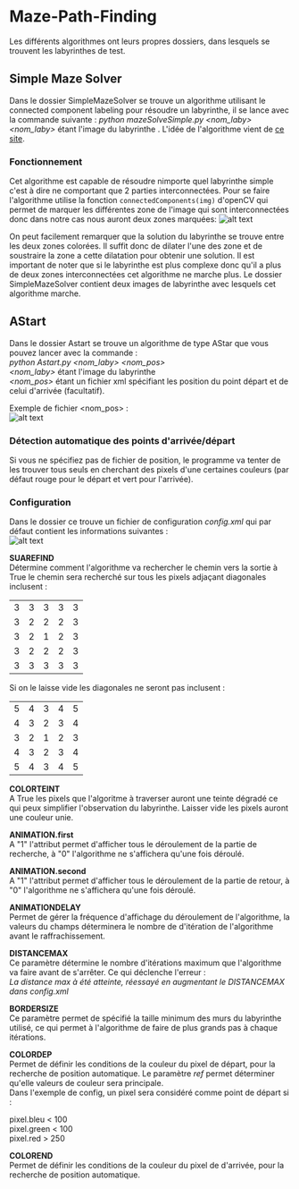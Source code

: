 # Maze-Path-Finding

Les différents algorithmes ont leurs propres dossiers, dans lesquels se trouvent les labyrinthes de test.

## Simple Maze Solver
Dans le dossier SimpleMazeSolver se trouve un algorithme utilisant le connected component labeling pour résoudre un labyrinthe, il se lance avec la commande suivante :
*python mazeSolveSimple.py <nom_laby>*  
*<nom_laby>* étant l'image du labyrinthe .
L'idée de l'algorithme vient de [ce site](http://www.crisluengo.net/index.php/archives/277).

### Fonctionnement
Cet algorithme est capable de résoudre nimporte quel labyrinthe simple c'est à dire ne comportant que 2 parties interconnectées. Pour se faire l'algorithme utilise la fonction `connectedComponents(img)` d'openCV qui permet de marquer les différentes zone de l'image qui sont interconnectées donc dans notre cas nous auront deux zones marquées:
![alt text][connectedComponent]

On peut facilement remarquer que la solution du labyrinthe se trouve entre les deux zones colorées. Il suffit donc de dilater l'une des zone et de soustraire la zone a cette dilatation pour obtenir une solution. Il est important de noter que si le labyrinthe est plus complexe donc qu'il a plus de deux zones interconnectées cet algorithme ne marche plus. Le dossier SimpleMazeSolver contient deux images de labyrinthe avec lesquels cet algorithme marche.
## AStart

Dans le dossier Astart se trouve un algorithme de type AStar que vous pouvez lancer avec la commande :  
*python Astart.py <nom_laby> <nom_pos>*  
*<nom_laby>* étant l'image du labyrinthe  
*<nom_pos>* étant un fichier xml spécifiant les position du point départ et de celui  d'arrivée (facultatif).

Exemple de fichier <nom_pos> :  
![alt text][posExample]

### Détection automatique des points d'arrivée/départ
Si vous ne spécifiez pas de fichier de position, le programme va tenter de les trouver tous seuls en cherchant des pixels d'une certaines couleurs (par défaut rouge pour le départ et vert pour l'arrivée).

### Configuration
Dans le dossier ce trouve un fichier de configuration *config.xml* qui par défaut contient les informations suivantes :  
![alt text][config]

**SUAREFIND**   
Détermine comment l'algorithme va rechercher le chemin vers la sortie à True le chemin sera recherché sur tous les pixels adjaçant diagonales inclusent :   

|      |          |        |          |       |
| :-----------: | :-------------: | :------------: | :-------------: | :------------: |
| 3 | 3 | 3 | 3 | 3 |
| 3 | 2 | 2 | 2 | 3 |
| 3 | 2 | 1 | 2 | 3 |
| 3 | 2 | 2 | 2 | 3 |
| 3 | 3 | 3 | 3 | 3 |

Si on le laisse vide les diagonales ne seront pas inclusent :

|      |          |        |          |       |
| :-----------: | :-------------: | :------------: | :-------------: | :------------: |
| 5 | 4 | 3 | 4 | 5 |
| 4 | 3 | 2 | 3 | 4 |
| 3 | 2 | 1 | 2 | 3 |
| 4 | 3 | 2 | 3 | 4 |
| 5 | 4 | 3 | 4 | 5 |

**COLORTEINT**   
A True les pixels que l'algoritme à traverser auront une teinte dégradé ce qui peux simplifier l'observation du labyrinthe. Laisser vide les pixels auront une couleur unie.



**ANIMATION.first**   
A "1" l'attribut permet d'afficher tous le déroulement de la partie de recherche, à "0" l'algorithme ne s'affichera qu'une fois déroulé.

**ANIMATION.second**   
A "1" l'attribut permet d'afficher tous le déroulement de la partie de retour, à "0" l'algorithme ne s'affichera qu'une fois déroulé.

**ANIMATIONDELAY**   
Permet de gérer la fréquence d'affichage du déroulement de l'algorithme, la valeurs du champs déterminera le nombre de d'itération de l'algorithme avant le raffrachissement.

**DISTANCEMAX**   
Ce paramètre détermine le nombre d'itérations maximum que l'algorithme va faire avant de s'arrêter. Ce qui déclenche l'erreur :   
*La distance max à été atteinte, réessayé en augmentant le DISTANCEMAX dans config.xml*

**BORDERSIZE**     
Ce paramètre permet de spécifié la taille minimum des murs du labyrinthe utilisé, ce qui permet à l'algorithme de faire de plus grands pas à chaque itérations.

**COLORDEP**   
Permet de définir les conditions de la couleur du pixel de départ, pour la recherche de position automatique.
Le paramètre *ref* permet déterminer qu'elle valeurs de couleur sera principale.   
Dans l'exemple de config, un pixel sera considéré comme point de départ si  :

pixel.bleu < 100   
pixel.green < 100   
pixel.red > 250   

**COLOREND**   
Permet de définir les conditions de la couleur du pixel de d'arrivée, pour la recherche de position automatique.  



[posExample]:
https://github.com/Smookii/Maze-Path-Finding/blob/master/Documentation/Image/PosExample.PNG "Exemple de fichier de position"


[config]:
https://github.com/Smookii/Maze-Path-Finding/blob/master/Documentation/Image/config.PNG "config.xml"

[connectedComponent]:
https://github.com/Smookii/Maze-Path-Finding/blob/master/Documentation/Image/connectedComponent.PNG "Exemple d'étiquetage d'un labyrinthe"
